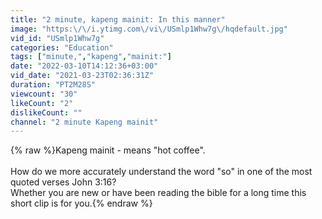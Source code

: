 ```yaml
---
title: "2 minute, kapeng mainit: In this manner"
image: "https:\/\/i.ytimg.com\/vi\/USmlp1Whw7g\/hqdefault.jpg"
vid_id: "USmlp1Whw7g"
categories: "Education"
tags: ["minute,","kapeng","mainit:"]
date: "2022-03-10T14:12:36+03:00"
vid_date: "2021-03-23T02:36:31Z"
duration: "PT2M28S"
viewcount: "30"
likeCount: "2"
dislikeCount: ""
channel: "2 minute Kapeng mainit"
---
```

{% raw %}Kapeng mainit - means &quot;hot coffee&quot;.<br /><br />How do we more accurately understand the word &quot;so&quot; in one of the most quoted verses John 3:16?<br />Whether you are new or have been reading the bible for a long time this short clip is for you.{% endraw %}
